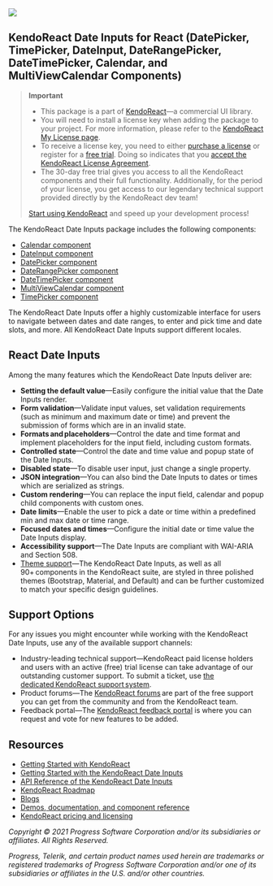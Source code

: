 <a href="https://www.telerik.com/kendo-react-ui/?utm_medium=referral&utm_source=npm&utm_campaign=kendo-ui-react-trial-npm-dateinputs&utm_content=banner" target="_blank">
<img src="https://www.telerik.com/kendo-react-ui/npm-banner.svg">
</a>

## KendoReact Date Inputs for React (DatePicker, TimePicker, DateInput, DateRangePicker, DateTimePicker, Calendar, and MultiViewCalendar Components)

> **Important**
> * This package is а part of [KendoReact](https://www.telerik.com/kendo-react-ui/?utm_medium=referral&utm_source=npm&utm_campaign=kendo-ui-react-trial-npm-dateinputs)&mdash;a commercial UI library.
> * You will need to install a license key when adding the package to your project. For more information, please refer to the [KendoReact My License page](https://www.telerik.com/kendo-react-ui/my-license/?utm_medium=referral&utm_source=npm&utm_campaign=kendo-ui-react-trial-npm-dateinputs).
> * To receive a license key, you need to either [purchase a license](https://www.telerik.com/kendo-react-ui/pricing/?utm_medium=referral&utm_source=npm&utm_campaign=kendo-ui-react-trial-npm-dateinputs) or register for a [free trial](https://www.telerik.com/download-login-v2-kendo-react-ui?utm_medium=referral&utm_source=npm&utm_campaign=kendo-ui-react-trial-npm-dateinputs). Doing so indicates that you [accept the KendoReact License Agreement](https://www.telerik.com/purchase/license-agreement/progress-kendoreact?utm_medium=referral&utm_source=npm&utm_campaign=kendo-ui-react-trial-npm-dateinputs).
> * The 30-day free trial gives you access to all the KendoReact components and their full functionality. Additionally, for the period of your license, you get access to our legendary technical support provided directly by the KendoReact dev team!
>
> [Start using KendoReact](https://www.telerik.com/download-login-v2-kendo-react-ui?utm_medium=referral&utm_source=npm&utm_campaign=kendo-ui-react-trial-npm-dateinputs) and speed up your development process!

The KendoReact Date Inputs package includes the following components:

* [Calendar component](https://www.telerik.com/kendo-react-ui/components/dateinputs/calendar/?utm_medium=referral&utm_source=npm&utm_campaign=kendo-ui-react-trial-npm-dateinputs)
* [DateInput component](https://www.telerik.com/kendo-react-ui/components/dateinputs/dateinput/?utm_medium=referral&utm_source=npm&utm_campaign=kendo-ui-react-trial-npm-dateinputs)
* [DatePicker component](https://www.telerik.com/kendo-react-ui/components/dateinputs/datepicker/?utm_medium=referral&utm_source=npm&utm_campaign=kendo-ui-react-trial-npm-dateinputs)
* [DateRangePicker component](https://www.telerik.com/kendo-react-ui/components/dateinputs/daterangepicker/?utm_medium=referral&utm_source=npm&utm_campaign=kendo-ui-react-trial-npm-dateinputs)
* [DateTimePicker component](https://www.telerik.com/kendo-react-ui/components/dateinputs/datetimepicker/?utm_medium=referral&utm_source=npm&utm_campaign=kendo-ui-react-trial-npm-dateinputs)
* [MultiViewCalendar component](https://www.telerik.com/kendo-react-ui/components/dateinputs/multiviewcalendar/?utm_medium=referral&utm_source=npm&utm_campaign=kendo-ui-react-trial-npm-dateinputs)
* [TimePicker component](https://www.telerik.com/kendo-react-ui/components/dateinputs/timepicker/?utm_medium=referral&utm_source=npm&utm_campaign=kendo-ui-react-trial-npm-dateinputs)

The KendoReact Date Inputs offer a highly customizable interface for users to navigate between dates and date ranges, to enter and pick time and date slots, and more. All KendoReact Date Inputs support different locales.

## React Date Inputs

Among the many features which the KendoReact Date Inputs deliver are:

* **Setting the default value**&mdash;Easily configure the initial value that the Date Inputs render.
* **Form validation**&mdash;Validate input values, set validation requirements (such as minimum and maximum date or time) and prevent the submission of forms which are in an invalid state.
* **Formats and placeholders**&mdash;Control the date and time format and implement placeholders for the input field, including custom formats.
* **Controlled state**&mdash;Control the date and time value and popup state of the Date Inputs.
* **Disabled state**&mdash;To disable user input, just change a single property.
* **JSON integration**&mdash;You can also bind the Date Inputs to dates or times which are serialized as strings.
* **Custom rendering**&mdash;You can replace the input field, calendar and popup child components with custom ones.
* **Date limits**&mdash;Enable the user to pick a date or time within a predefined min and max date or time range.
* **Focused dates and times**&mdash;Configure the initial date or time value the Date Inputs display.
* **Accessibility support**&mdash;The Date Inputs are compliant with WAI-ARIA and Section 508.
* [Theme support](https://www.telerik.com/kendo-react-ui/components/styling/?utm_medium=referral&utm_source=npm&utm_campaign=kendo-ui-react-trial-npm-dateinputs)&mdash;The KendoReact Date Inputs, as well as all 90+ components in the KendoReact suite, are styled in three polished themes (Bootstrap, Material, and Default) and can be further customized to match your specific design guidelines.

## Support Options

For any issues you might encounter while working with the KendoReact Date Inputs, use any of the available support channels:

* Industry-leading technical support&mdash;KendoReact paid license holders and users with an active (free) trial license can take advantage of our outstanding customer support. To submit a ticket, use [the dedicated KendoReact support system](https://www.telerik.com/account/support-tickets?utm_medium=referral&utm_source=npm&utm_campaign=kendo-ui-react-trial-npm-dateinputs).
* Product forums&mdash;The [KendoReact forums](https://www.telerik.com/forums/kendo-ui-react?utm_medium=referral&utm_source=npm&utm_campaign=kendo-ui-react-trial-npm-dateinputs) are part of the free support you can get from the community and from the KendoReact team.
* Feedback portal&mdash;The [KendoReact feedback portal](https://feedback.telerik.com/kendo-react-ui?utm_medium=referral&utm_source=npm&utm_campaign=kendo-ui-react-trial-npm-dateinputs) is where you can request and vote for new features to be added.

## Resources

* [Getting Started with KendoReact](https://www.telerik.com/kendo-react-ui/getting-started/?utm_medium=referral&utm_source=npm&utm_campaign=kendo-ui-react-trial-npm-dateinputs)
* [Getting Started with the KendoReact Date Inputs](https://www.telerik.com/kendo-react-ui/components/dateinputs/?utm_medium=referral&utm_source=npm&utm_campaign=kendo-ui-react-trial-npm-dateinputs)
* [API Reference of the KendoReact Date Inputs](https://www.telerik.com/kendo-react-ui/components/dateinputs/api/?utm_medium=referral&utm_source=npm&utm_campaign=kendo-ui-react-trial-npm-dateinputs)
* [KendoReact Roadmap](https://www.telerik.com/kendo-react-ui/roadmap/?utm_medium=referral&utm_source=npm&utm_campaign=kendo-ui-react-trial-npm-dateinputs)
* [Blogs](https://www.telerik.com/blogs/tag/kendoreact?utm_medium=referral&utm_source=npm&utm_campaign=kendo-ui-react-trial-npm-dateinputs)
* [Demos, documentation, and component reference](https://www.telerik.com/kendo-react-ui/components/?utm_medium=referral&utm_source=npm&utm_campaign=kendo-ui-react-trial-npm-dateinputs)
* [KendoReact pricing and licensing](https://www.telerik.com/kendo-react-ui/pricing/?utm_medium=referral&utm_source=npm&utm_campaign=kendo-ui-react-trial-npm-dateinputs)

*Copyright © 2021 Progress Software Corporation and/or its subsidiaries or affiliates. All Rights Reserved.*

*Progress, Telerik, and certain product names used herein are trademarks or registered trademarks of Progress Software Corporation and/or one of its subsidiaries or affiliates in the U.S. and/or other countries.*
